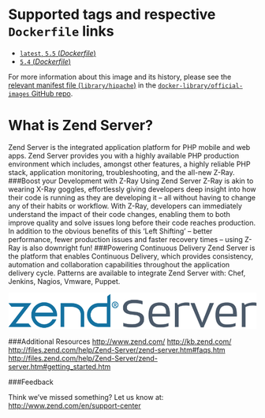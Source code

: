 # Supported tags and respective `Dockerfile` links

- [`latest`, `5.5` (*Dockerfile*)](https://github.com/zendtech/php-zendserver/blob/master/5.5/Dockerfile)
- [`5.4` (*Dockerfile*)](https://github.com/zendtech/php-zendserver/blob/master/5.4/Dockerfile)

For more information about this image and its history, please see the [relevant
manifest file
(`library/hipache`)](https://github.com/docker-library/official-images/blob/master/library/hipache)
in the [`docker-library/official-images` GitHub
repo](https://github.com/docker-library/official-images).


What is Zend Server?
==================

Zend Server is the integrated application platform for PHP mobile and web apps. 
Zend Server provides you with a highly available PHP production environment which includes, amongst other features, a highly reliable PHP stack, application monitoring, troubleshooting, and the all-new Z-Ray.
###Boost your Development with Z-Ray
Using Zend Server Z-Ray is akin to wearing X-Ray goggles, effortlessly giving developers deep insight into how their code is running as they are developing it – all without having to change any of their habits or workflow. With Z-Ray, developers can immediately understand the impact of their code changes, enabling them to both improve quality and solve issues long before their code reaches production. In addition to the obvious benefits of this ‘Left Shifting’ – better performance, fewer production issues and faster recovery times – using Z-Ray is also downright fun!
###Powering Continuous Delivery
Zend Server is the platform that enables Continuous Delivery, which provides consistency, automation and collaboration capabilities throughout the application delivery cycle. Patterns are available to integrate Zend Server with: Chef, Jenkins, Nagios, Vmware, Puppet.

![logo](https://raw.githubusercontent.com/docker-library/docs/master/php-zendserver/logo.png)

###Additional Resources
http://www.zend.com/
http://kb.zend.com/
http://files.zend.com/help/Zend-Server/zend-server.htm#faqs.htm
http://files.zend.com/help/Zend-Server/zend-server.htm#getting_started.htm

###Feedback 

Think we’ve missed something? Let us know at: http://www.zend.com/en/support-center
